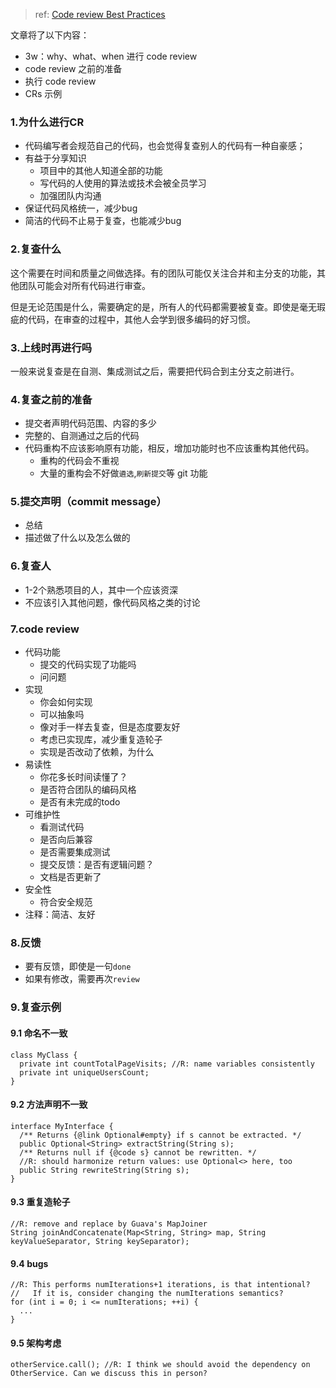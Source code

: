 > ref: [Code review Best Practices](https://medium.com/palantir/code-review-best-practices-19e02780015f)

文章将了以下内容：

- 3w：why、what、when 进行 code review
- code review 之前的准备
- 执行 code review
- CRs 示例

### 1.为什么进行CR
- 代码编写者会规范自己的代码，也会觉得复查别人的代码有一种自豪感；
- 有益于分享知识
	- 项目中的其他人知道全部的功能
	- 写代码的人使用的算法或技术会被全员学习
	- 加强团队内沟通
- 保证代码风格统一，减少bug
- 简洁的代码不止易于复查，也能减少bug

### 2.复查什么
这个需要在时间和质量之间做选择。有的团队可能仅关注合并和主分支的功能，其他团队可能会对所有代码进行审查。

但是无论范围是什么，需要确定的是，所有人的代码都需要被复查。即使是毫无瑕疵的代码，在审查的过程中，其他人会学到很多编码的好习惯。

### 3.上线时再进行吗
一般来说复查是在自测、集成测试之后，需要把代码合到主分支之前进行。

### 4.复查之前的准备
- 提交者声明代码范围、内容的多少
- 完整的、自测通过之后的代码
- 代码重构不应该影响原有功能，相反，增加功能时也不应该重构其他代码。
	- 重构的代码会不重视
	- 大量的重构会不好做`遴选`,`刷新提交`等 git 功能

### 5.提交声明（commit message）
- 总结
- 描述做了什么以及怎么做的

### 6.复查人
- 1-2个熟悉项目的人，其中一个应该资深
- 不应该引入其他问题，像代码风格之类的讨论

### 7.code review
- 代码功能
	- 提交的代码实现了功能吗
	- 问问题
- 实现
	- 你会如何实现
	- 可以抽象吗
	- 像对手一样去复查，但是态度要友好
	- 考虑已实现库，减少重复造轮子
	- 实现是否改动了依赖，为什么
- 易读性
	- 你花多长时间读懂了？
	- 是否符合团队的编码风格
	- 是否有未完成的todo
- 可维护性
	- 看测试代码
	- 是否向后兼容
	- 是否需要集成测试
	- 提交反馈：是否有逻辑问题？
	- 文档是否更新了
- 安全性
	- 符合安全规范
- 注释：简洁、友好

### 8.反馈
- 要有反馈，即使是一句`done`
- 如果有修改，需要再次`review`

### 9.复查示例
#### 9.1 命名不一致
```
class MyClass {
  private int countTotalPageVisits; //R: name variables consistently
  private int uniqueUsersCount;
}
```

#### 9.2 方法声明不一致
```
interface MyInterface {
  /** Returns {@link Optional#empty} if s cannot be extracted. */
  public Optional<String> extractString(String s);
  /** Returns null if {@code s} cannot be rewritten. */
  //R: should harmonize return values: use Optional<> here, too
  public String rewriteString(String s);
}
```
#### 9.3 重复造轮子
```
//R: remove and replace by Guava's MapJoiner
String joinAndConcatenate(Map<String, String> map, String keyValueSeparator, String keySeparator);
```
#### 9.4 bugs
```
//R: This performs numIterations+1 iterations, is that intentional?
//   If it is, consider changing the numIterations semantics?
for (int i = 0; i <= numIterations; ++i) {
  ...
}
```
#### 9.5 架构考虑
```
otherService.call(); //R: I think we should avoid the dependency on OtherService. Can we discuss this in person?
```
	
	
	
	
	
	
	
	
	
	
	